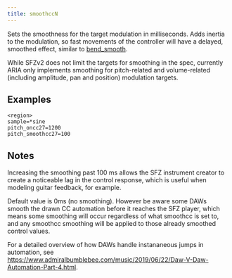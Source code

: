 ```yaml
---
title: smoothccN
---
```

Sets the smoothness for the target modulation in milliseconds.
Adds inertia to the modulation, so fast movements of the controller will have
a delayed, smoothed effect, similar to [bend_smooth].

While SFZv2 does not limit the targets for smoothing in the spec, currently ARIA only implements smoothing for pitch-related and volume-related (including amplitude, pan and position) modulation targets.

## Examples

```
<region>
sample=*sine
pitch_oncc27=1200
pitch_smoothcc27=100
```

## Notes

Increasing the smoothing past 100 ms allows the SFZ instrument creator to create a noticeable lag in the control response, which is useful when modeling guitar feedback, for example.

Default value is 0ms (no smoothing). However be aware some DAWs smooth the drawn CC automation before it reaches the SFZ player, which means some smoothing will occur regardless of what smoothcc is set to, and any smoothcc smoothing will be applied to those already smoothed control values.

For a detailed overview of how DAWs handle instananeous jumps in automation, see
<https://www.admiralbumblebee.com/music/2019/06/22/Daw-V-Daw-Automation-Part-4.html>.


[bend_smooth]: ../opcodes/bend_smooth.md
